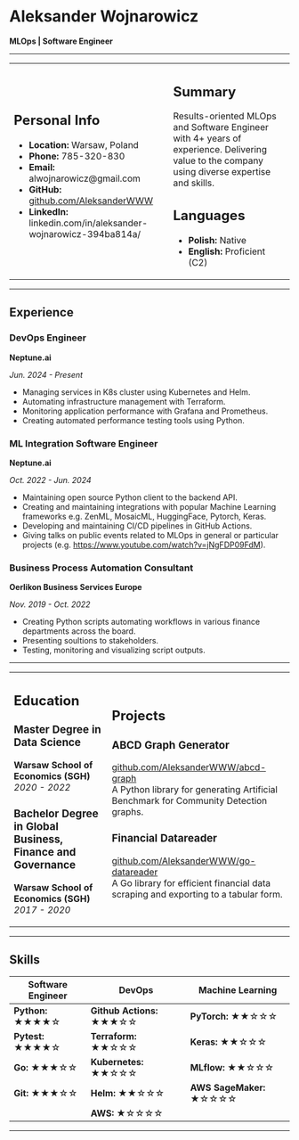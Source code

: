# Aleksander Wojnarowicz

**MLOps | Software Engineer**

---

<table>
  <tr>
    <td>
      <h2>Personal Info</h2>
      <ul>
        <li><strong>Location:</strong> Warsaw, Poland</li>
        <li><strong>Phone:</strong> 785-320-830</li>
        <li><strong>Email:</strong> alwojnarowicz@gmail.com</li>
        <li><strong>GitHub:</strong> <a href="https://github.com/AleksanderWWW">github.com/AleksanderWWW</a></li>
        <li><strong>LinkedIn:</strong> linkedin.com/in/aleksander-wojnarowicz-394ba814a/</li>
      </ul>
    </td>
    <td>
      <h2>Summary</h2>
      <p>Results-oriented MLOps and Software Engineer with 4+ years of experience. Delivering value to the company using diverse expertise and skills.</p>
      <h2>Languages</h2>
      <ul>
        <li><strong>Polish:</strong> Native</li>
        <li><strong>English:</strong> Proficient (C2)</li>
      </ul>
    </td>
  </tr>
</table>


---

## Experience

### DevOps Engineer
**Neptune.ai** 

*Jun. 2024 - Present*

- Managing services in K8s cluster using Kubernetes and Helm.
- Automating infrastructure management with Terraform.
- Monitoring application performance with Grafana and Prometheus.
- Creating automated performance testing tools using Python.


### ML Integration Software Engineer
**Neptune.ai** 

*Oct. 2022 - Jun. 2024*

- Maintaining open source Python client to the backend API.
- Creating and maintaining integrations with popular Machine Learning frameworks e.g. ZenML, MosaicML, HuggingFace, Pytorch, Keras.
- Developing and maintaining CI/CD pipelines in GitHub Actions.
- Giving talks on public events related to MLOps in general or particular projects (e.g. https://www.youtube.com/watch?v=jNgFDP09FdM).


### Business Process Automation Consultant
**Oerlikon Business Services Europe** 

*Nov. 2019 - Oct. 2022*


- Creating Python scripts automating workflows in various finance departments across the board.
- Presenting soultions to stakeholders.
- Testing, monitoring and visualizing script outputs.

---

<table>
  <tr>
    <td>
      <h2>Education</h2>
      <h3>Master Degree in Data Science</h3>
      <p><strong>Warsaw School of Economics (SGH)</strong><br>
      <em>2020 - 2022</em></p>
      <h3>Bachelor Degree in Global Business, Finance and Governance</h3>
      <p><strong>Warsaw School of Economics (SGH)</strong><br>
      <em>2017 - 2020</em></p>
    </td>
    <td>
      <h2>Projects</h2>
      <h3>ABCD Graph Generator</h3>
      <p><a href="https://github.com/AleksanderWWW/abcd-graph">github.com/AleksanderWWW/abcd-graph</a><br>
      A Python library for generating Artificial Benchmark for Community Detection graphs.</p>
      <h3>Financial Datareader</h3>
      <p><a href="https://github.com/AleksanderWWW/go-datareader">github.com/AleksanderWWW/go-datareader</a><br>
      A Go library for efficient financial data scraping and exporting to a tabular form.</p>
    </td>
  </tr>
</table>

---

## Skills

| **Software Engineer** | **DevOps** | **Machine Learning** |
|-----------------------|------------|----------------------|
| **Python:** ★★★★☆     | **Github Actions:** ★★★☆☆ | **PyTorch:** ★★☆☆☆ |
| **Pytest:** ★★★★☆     | **Terraform:** ★★☆☆☆      | **Keras:** ★★☆☆☆   |
| **Go:** ★★★☆☆        | **Kubernetes:** ★★☆☆☆     | **MLflow:** ★★☆☆☆  |
| **Git:** ★★★☆☆       | **Helm:** ★★☆☆☆           | **AWS SageMaker:** ★☆☆☆☆ |
|                       | **AWS:** ★☆☆☆☆            |                      |
---
